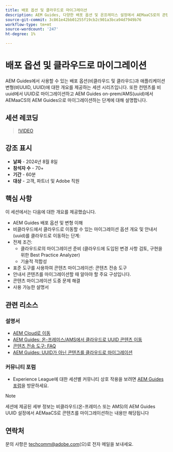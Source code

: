 ```yaml
---
title: 배포 옵션 및 클라우드로 마이그레이션
description: AEM Guides, 다양한 배포 옵션 및 온프레미스 설정에서 AEMaaCS로의 콘텐츠 마이그레이션
source-git-commit: 3c861e42bb01255f19cb2c901a3bca94d7949b76
workflow-type: tm+mt
source-wordcount: '247'
ht-degree: 1%

---
```


# 배포 옵션 및 클라우드로 마이그레이션

AEM Guides에서 사용할 수 있는 배포 옵션(비클라우드 및 클라우드)과 애플리케이션 변형(비UUID, UUID)에 대한 개요를 제공하는 세션 시리즈입니다.
또한 컨텐츠를 비uuid에서 UUID로 마이그레이션하고 AEM Guides on-prem/AMS(uuid)에서 AEMaaCS의 AEM Guides으로 마이그레이션하는 단계에 대해 설명합니다.



## 세션 레코딩

>[!VIDEO](https://video.tv.adobe.com/v/3432624/content-migration-uuid-migration?quality=12&learn=on)



## 강조 표시

- **날짜** - 2024년 8월 8일
- **참석자 수** - 70+
- **기간** - 60분
- **대상** - 고객, 파트너 및 Adobe 직원


## 핵심 사항

이 세션에서는 다음에 대한 개요를 제공했습니다.
- AEM Guides 배포 옵션 및 변형 이해
- 비클라우드에서 클라우드로 이동할 수 있는 마이그레이션 옵션 개요
및 안내서(uuid)를 클라우드로 이동하는 단계:
- 전제 조건:
   - 클라우드로의 마이그레이션 준비 (클라우드에 도입된 변경 사항 검토, 구현을 위한 Best Practice Analyzer)
   - 기술적 적합성
- 표준 도구를 사용하여 콘텐츠 마이그레이션: 콘텐츠 전송 도구
- 안내서 콘텐츠를 마이그레이션할 때 알아야 할 주요 구성입니다.
- 콘텐츠 마이그레이션 도중 문제 해결
- 사용 가능한 설명서



## 관련 리소스

### 설명서

- [AEM Cloud로 이동](https://experienceleague.adobe.com/en/docs/experience-manager-cloud-service/content/migration-journey/getting-started)
- [AEM Guides: 온-프레미스/AMS에서 클라우드로 UUID 콘텐츠 이동](https://experienceleague.corp.adobe.com/docs/experience-manager-guides/using/install-guide/cs-ig/migrate-con-cs/migrate-on-premise-content-cloud.html)
- [콘텐츠 전송 도구: FAQ](https://experienceleague.adobe.com/en/docs/experience-manager-learn/cloud-service/migration/moving-to-aem-as-a-cloud-service/content-migration/faq)
- [AEM Guides: UUID가 아닌 콘텐츠를 클라우드로 마이그레이션](https://experienceleague.corp.adobe.com/docs/experience-manager-guides/using/install-guide/on-prem-ig/content-migration/migrate-uuid-non-uuid.html)

### 커뮤니티 포럼

- Experience League에 대한 세션별 커뮤니티 상호 작용을 보려면 [AEM Guides 포럼](https://experienceleaguecommunities.adobe.com/t5/experience-manager-guides/bd-p/xml-documentation-discussions)을 방문하세요.


>[!NOTE]
>
> 세션에 제공된 세부 정보는 비클라우드(온-프레미스 또는 AMS)의 AEM Guides UUID 설정에서 AEMaaCS로 콘텐츠를 마이그레이션하는 내용만 해당됩니다



## 연락처

문의 사항은 <techcomm@adobe.com>(으)로 전자 메일을 보내세요.
